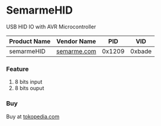 # SemarmeHID
USB HID IO with AVR Microcontroller

| Product Name | Vendor Name | PID    | VID    |
|--------------|-------------|--------|--------|
| semarmeHID   | [semarme.com](http://semarme.com) | 0x1209 | 0xbade |

### Feature
1. 8 bits input
2. 8 bits ouput

### Buy
Buy at [tokopedia.com](https://www.tokopedia.com/semarme/)

